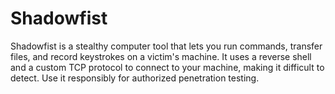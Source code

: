 # Shadowfist
Shadowfist is a stealthy computer tool that lets you run commands, transfer files, and record keystrokes on a victim's machine. It uses a reverse shell and a custom TCP protocol to connect to your machine, making it difficult to detect. Use it responsibly for authorized penetration testing.

